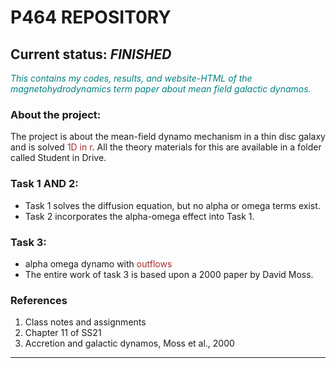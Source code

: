 # P464 REPOSIT0RY


## Current status: *FINISHED*
<span style="color:teal" > *This contains my codes, results, and website-HTML of the magnetohydrodynamics term paper about mean field galactic dynamos.*</span>
### About the project: 

The project is about the mean-field dynamo mechanism in a thin disc galaxy and is solved <span style="color:brown">1D in r</span>. All the theory materials for this are available in a folder called Student in Drive. 

### Task 1 AND 2:


- Task 1 solves the diffusion equation, but no alpha or omega terms exist.
- Task 2 incorporates the alpha-omega effect into Task 1.
  
### Task 3:

- alpha omega dynamo with <span style="color:brown">outflows</span>
- The entire work of task 3 is based upon a 2000 paper by David Moss.

### References

1. Class notes and assignments
2. Chapter 11 of SS21
3. Accretion and galactic dynamos, Moss et al., 2000

---
